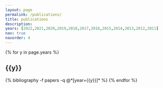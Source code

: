 ```yaml
---
layout: page
permalink: /publications/
title: publications
description: 
years: [2022,2021,2020,2019,2018,2017,2016,2015,2014,2013,2012,2011]
nav: true
navorder: 4
---
```


<div class="publications">

{% for y in page.years %}
  <h2 class="year">{{y}}</h2>
  {% bibliography -f papers -q @*[year={{y}}]* %}
{% endfor %}

</div>